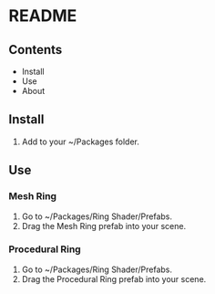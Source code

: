 # README

## Contents

- Install
- Use
- About

## Install

1. Add to your ~/Packages folder.

## Use

### Mesh Ring

1. Go to ~/Packages/Ring Shader/Prefabs.
2. Drag the Mesh Ring prefab into your scene.

### Procedural Ring

1. Go to ~/Packages/Ring Shader/Prefabs.
2. Drag the Procedural Ring prefab into your scene.
